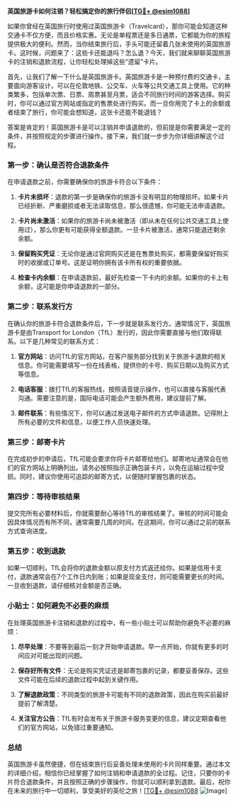 **英国旅游卡如何注销？轻松搞定你的旅行伴侣[[TG💪+ @esim1088](https://t.me/s/esim1088)]**

如果你曾经在英国旅行时使用过英国旅游卡（Travelcard），那你可能会知道这种交通卡不仅方便，而且价格实惠。无论是单程票还是多日通票，它都能为你的旅程提供极大的便利。然而，当你结束旅行后，手头可能还留着几张未使用的英国旅游卡。这时候，问题来了：这些卡还能退吗？怎么退？今天，我们就来聊聊英国旅游卡的注销和退款流程，让你轻松处理掉这些“遗留”卡片。

首先，让我们了解一下什么是英国旅游卡。英国旅游卡是一种预付费的交通卡，主要面向游客设计，可以在伦敦地铁、公交车、火车等公共交通工具上使用。它的种类繁多，包括单次票、日票、周票甚至月票，适合不同旅行时间的游客选择。购买时，你可以通过官方网站或指定的售票处进行购买。而一旦你用完了卡上的余额或者结束了旅行，你可能会想知道，这张卡还能不能退钱？

答案是肯定的！英国旅游卡是可以注销并申请退款的，但前提是你需要满足一定的条件，并按照规定的步骤进行操作。接下来，我们就一步步为你详细讲解这个过程。

### **第一步：确认是否符合退款条件**

在申请退款之前，你需要确保你的旅游卡符合以下条件：

1. **卡片未损坏**：退款的第一步是确保你的旅游卡没有明显的物理损坏。如果卡片已经折断、严重磨损或者无法读取信息，那么很遗憾，你可能无法申请退款。
   
2. **卡片尚未激活**：如果你的旅游卡尚未被激活（即从未在任何公共交通工具上使用过），那么你更有可能获得全额退款。一旦卡片被激活，通常只能退还剩余余额。

3. **保留购买凭证**：无论你是通过官网购买还是在售票处购买，都需要保留好购买时的收据或订单号。这是证明你拥有该卡所有权的重要依据。

4. **检查卡内余额**：在申请退款前，最好先检查一下卡内的余额。如果你的卡上有余额，这可能是你申请退款的一部分。

### **第二步：联系发行方**

在确认你的旅游卡符合退款条件后，下一步就是联系发行方。通常情况下，英国旅游卡是由Transport for London（TfL）发行的，因此你需要直接与他们取得联系。以下是几种常见的联系方式：

1. **官方网站**：访问TfL的官方网站，在客户服务部分找到关于旅游卡退款的相关信息。你可能需要填写一份在线表格，提供你的卡号、购买日期以及购买方式等信息。

2. **电话客服**：拨打TfL的客服热线，按照语音提示操作，也可以直接与客服代表沟通。需要注意的是，国际电话可能会产生额外费用，建议提前了解。

3. **邮件联系**：有些情况下，你可以通过发送电子邮件的方式申请退款。记得附上所有必要的文件和信息，以便工作人员快速处理。

### **第三步：邮寄卡片**

在完成初步的申请后，TfL可能会要求你将卡片邮寄给他们。邮寄地址通常会在他们的官方网站上明确列出。请务必按照指示正确包装卡片，以免在运输过程中受损。同时，建议你使用可追踪的邮寄方式，以便随时掌握包裹的状态。

### **第四步：等待审核结果**

提交完所有必要材料后，你就需要耐心等待TfL的审核结果了。审核的时间可能会因具体情况而有所不同，通常需要几周的时间。在这期间，你可以通过之前的联系方式查询进度。

### **第五步：收到退款**

如果一切顺利，TfL会将你的退款金额以原支付方式返还给你。如果是信用卡支付，退款通常会在7个工作日内到账；如果是现金支付，则可能需要更长的时间。一旦收到退款，请仔细核对金额是否正确。

### **小贴士：如何避免不必要的麻烦**

在处理英国旅游卡注销和退款的过程中，有一些小贴士可以帮助你避免不必要的麻烦：

1. **尽早处理**：不要等到最后一刻才开始申请退款。早一点开始，你就有更多的时间应对可能出现的问题。

2. **保存好所有文件**：无论是购买凭证还是邮寄包裹的记录，都要妥善保存。这些文件可能在后续的退款过程中起到关键作用。

3. **了解退款政策**：不同类型的旅游卡可能有不同的退款政策，因此在购买前最好提前了解清楚。

4. **关注官方公告**：TfL有时会发布关于旅游卡服务变更的信息，建议定期查看他们的官方网站，以免错过重要通知。

### **总结**

英国旅游卡虽然便捷，但在结束旅行后妥善处理未使用的卡片同样重要。通过本文的详细介绍，相信你已经掌握了如何注销和申请退款的全过程。记住，只要你的卡片符合退款条件，并且按照正确的步骤操作，你就可以顺利拿到退款。最后，祝你在未来的旅行中一切顺利，享受美好的英伦之旅！[[TG💪+ @esim1088](https://t.me/s/esim1088) ![Image](https://i.postimg.cc/4NQfJmqS/Snipaste-2025-05-13-00-14-12.png)]